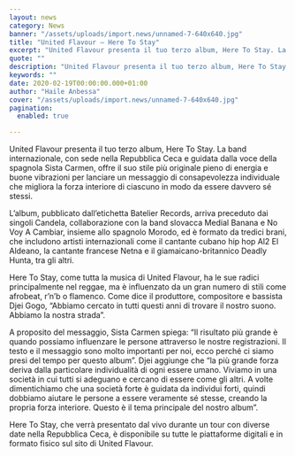 ```yaml
---
layout: news
category: News
banner: "/assets/uploads/import.news/unnamed-7-640x640.jpg"
title: "United Flavour – Here To Stay"
excerpt: "United Flavour presenta il tuo terzo album, Here To Stay. La band internazionale, con sede nella Repubblica Ceca e guidata dalla voce della spagnola Sista Carmen, offre il suo stile più originale pieno di energia e buone vibrazioni per lanciare un messaggio di consapevolezza individuale che migliora la forza interiore di ciascuno in modo da [&hellip"
quote: ""
description: "United Flavour presenta il tuo terzo album, Here To Stay. La band internazionale, con sede nella Repubblica Ceca e guidata dalla voce della spagnola Sista Carmen, offre il suo stile più originale pieno di energia e buone vibrazioni per lanciare un messaggio di consapevolezza individuale che migliora la forza interiore di ciascuno in modo da [&hellip"
keywords: ""
date: 2020-02-19T00:00:00.000+01:00
author: "Haile Anbessa"
cover: "/assets/uploads/import.news/unnamed-7-640x640.jpg"
pagination:
  enabled: true

---
```


United Flavour presenta il tuo terzo album, Here To Stay. La band internazionale, con sede nella Repubblica Ceca e guidata dalla voce della spagnola Sista Carmen, offre il suo stile più originale pieno di energia e buone vibrazioni per lanciare un messaggio di consapevolezza individuale che migliora la forza interiore di ciascuno in modo da essere davvero sé stessi.

L’album, pubblicato dall’etichetta Batelier Records, arriva preceduto dai singoli Candela, collaborazione con la band slovacca Medial Banana e No Voy A Cambiar, insieme allo spagnolo Morodo, ed è formato da tredici brani, che includono artisti internazionali come il cantante cubano hip hop Al2 El Aldeano, la cantante francese Netna e il giamaicano-britannico Deadly Hunta, tra gli altri.

Here To Stay, come tutta la musica di United Flavour, ha le sue radici principalmente nel reggae, ma è influenzato da un gran numero di stili come afrobeat, r’n’b o flamenco. Come dice il produttore, compositore e bassista Djei Gogo, “Abbiamo cercato in tutti questi anni di trovare il nostro suono. Abbiamo la nostra strada”.

A proposito del messaggio, Sista Carmen spiega: “Il risultato più grande è quando possiamo influenzare le persone attraverso le nostre registrazioni. Il testo e il messaggio sono molto importanti per noi, ecco perché ci siamo presi del tempo per questo album”. Djei aggiunge che “la più grande forza deriva dalla particolare individualità di ogni essere umano. Viviamo in una società in cui tutti si adeguano e cercano di essere come gli altri. A volte dimentichiamo che una società forte è guidata da individui forti, quindi dobbiamo aiutare le persone a essere veramente sé stesse, creando la propria forza interiore. Questo è il tema principale del nostro album”.

Here To Stay, che verrà presentato dal vivo durante un tour con diverse date nella Repubblica Ceca, è disponibile su tutte le piattaforme digitali e in formato fisico sul sito di United Flavour.